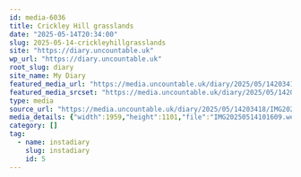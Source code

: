 ```yaml
---
id: media-6036
title: Crickley Hill grasslands
date: "2025-05-14T20:34:00"
slug: 2025-05-14-crickleyhillgrasslands
site: "https://diary.uncountable.uk"
wp_url: "https://diary.uncountable.uk"
root_slug: diary
site_name: My Diary
featured_media_url: "https://media.uncountable.uk/diary/2025/05/14203418/IMG20250514101609.webp"
featured_media_srcset: "https://media.uncountable.uk/diary/2025/05/14203418/IMG20250514101609-300x169.webp 300w, https://media.uncountable.uk/diary/2025/05/14203418/IMG20250514101609-1024x576.webp 1024w, https://media.uncountable.uk/diary/2025/05/14203418/IMG20250514101609-150x150.webp 150w, https://media.uncountable.uk/diary/2025/05/14203418/IMG20250514101609-640x360.webp 640w, https://media.uncountable.uk/diary/2025/05/14203418/IMG20250514101609.webp 1959w"
type: media
source_url: "https://media.uncountable.uk/diary/2025/05/14203418/IMG20250514101609.webp"
media_details: {"width":1959,"height":1101,"file":"IMG20250514101609.webp","filesize":147104,"sizes":{"medium":{"file":"IMG20250514101609-300x169.webp","width":300,"height":169,"filesize":18702,"mime_type":"image/webp","source_url":"https://media.uncountable.uk/diary/2025/05/14203418/IMG20250514101609-300x169.webp"},"large":{"file":"IMG20250514101609-1024x576.webp","width":1024,"height":576,"filesize":132788,"mime_type":"image/webp","source_url":"https://media.uncountable.uk/diary/2025/05/14203418/IMG20250514101609-1024x576.webp"},"thumbnail":{"file":"IMG20250514101609-150x150.webp","width":150,"height":150,"filesize":10940,"mime_type":"image/webp","source_url":"https://media.uncountable.uk/diary/2025/05/14203418/IMG20250514101609-150x150.webp"},"mobwidth":{"file":"IMG20250514101609-640x360.webp","width":640,"height":360,"filesize":61138,"mime_type":"image/webp","source_url":"https://media.uncountable.uk/diary/2025/05/14203418/IMG20250514101609-640x360.webp"},"full":{"file":"IMG20250514101609.webp","width":1959,"height":1101,"mime_type":"image/webp","source_url":"https://media.uncountable.uk/diary/2025/05/14203418/IMG20250514101609.webp"}},"image_meta":{"aperture":"0","credit":"","camera":"","caption":"","created_timestamp":"0","copyright":"","focal_length":"0","iso":"0","shutter_speed":"0","title":"","orientation":"0","keywords":[]}}
category: []
tag:
  - name: instadiary
    slug: instadiary
    id: 5
---
```


